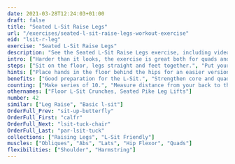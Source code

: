 ```yaml
---
date: 2021-03-28T12:24:03+01:00
draft: false
title: "Seated L-Sit Raise Legs"
url: "/exercises/seated-l-sit-raise-legs-workout-exercise"
eid: "lsit-r-leg"
exercise: "Seated L-Sit Raise Legs"
description: "See the Seated L-Sit Raise Legs exercise, including video demonstration, instructions on how-to perform, benefits, activated body parts and related exercises."
intro: ["Harder than it looks, the exercise is great both for quads and core."]
steps: ["Sit on the floor, legs straight and feet together.", "Put your hands on the floor, near the hips or further closer to the knees.", "Raise both feet of the ground, keeping the legs straight.", "Lower both legs back to the floor. This is one repetition."]
hints: ["Place hands in the floor behind the hips for an easier version. Move them towards the feet for increased difficulty.", "Keep your back in a straight line position.", "Keep your legs extended, without bending the knees."]
benefits: ["Good preparation for the L-Sit.", "Strengthen core and quads.", "Improves your back position."]
counting: ["Make series of 10.", "Measure distance from your back to the point of your fingers. The closer to your feet, the harder the exercise."]
othernames: ["Floor L-Sit Crunches, Seated Pike Leg Lifts"]
number: 42
similar: ["Leg Raise", "Basic l-sit"]
OrderFull_Prev: "sit-up-butterfly"
OrderFull_First: "calfr"
OrderFull_Next: "lsit-tuck-chair"
OrderFull_Last: "par-lsit-tuck"
collections: ["Raising Legs", "L-Sit Friendly"]
muscles: ["Obliques", "Abs", "Lats", "Hip Flexor", "Quads"]
flexibilities: ["Shoulder", "Harmstring"]
---
```

